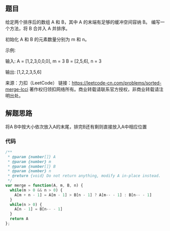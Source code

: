 ## 题目

给定两个排序后的数组 A 和 B，其中 A 的末端有足够的缓冲空间容纳 B。 编写一个方法，将 B 合并入 A 并排序。

初始化 A 和 B 的元素数量分别为 m 和 n。

示例:

输入:
A = [1,2,3,0,0,0], m = 3
B = [2,5,6],       n = 3

输出: [1,2,2,3,5,6]

来源：力扣（LeetCode）
链接：https://leetcode-cn.com/problems/sorted-merge-lcci
著作权归领扣网络所有。商业转载请联系官方授权，非商业转载请注明出处。

## 解题思路
将A B中按大小依次放入A的末尾，排完B还有剩则直接放入A中相应位置

### 代码

```javascript
/**
 * @param {number[]} A
 * @param {number} m
 * @param {number[]} B
 * @param {number} n
 * @return {void} Do not return anything, modify A in-place instead.
 */
var merge = function(A, m, B, n) {
  while(m > 0 && n > 0) {
    A[m + n - 1] = A[m - 1] > B[n - 1] ? A[m-- - 1] : B[n-- - 1]
  }
  while(n > 0) {
    A[n - 1] = B[n-- - 1]
  }
  return A
};
```